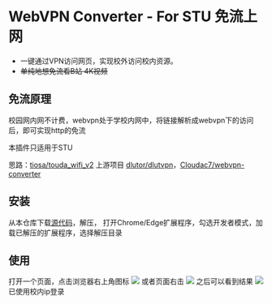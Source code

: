 # WebVPN Converter - For STU 免流上网

- 一键通过VPN访问网页，实现校外访问校内资源。
- ~~单纯地想免流看B站 4K视频~~

## 免流原理
校园网内网不计费，webvpn处于学校内网中，将链接解析成webvpn下的访问后，即可实现http的免流

本插件只适用于STU

思路：[tiosa/touda_wifi_v2](https://gitee.com/tiosa/touda_wifi_v2)
上游项目 [dlutor/dlutvpn](https://github.com/dlutor/dlutvpn)，[Cloudac7/webvpn-converter](https://github.com/Cloudac7/webvpn-converter)

## 安装
从本仓库下载[源代码](https://github.com/cywd123/WebVPN-Converter/archive/refs/heads/master.zip)，解压，
打开Chrome/Edge扩展程序，勾选开发者模式，加载已解压的扩展程序，选择解压目录



## 使用
打开一个页面，点击浏览器右上角图标
![](https://i.imgur.com/o2puVLq.jpg)
或者页面右击
![](https://i.imgur.com/HFFVxk6.jpg)
之后可以看到结果
![](https://i.imgur.com/agOzeck.jpg)
已使用校内ip登录


